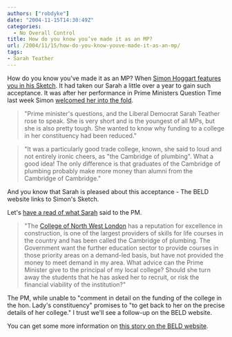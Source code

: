 ```yaml
---
authors: ["robdyke"]
date: "2004-11-15T14:30:49Z"
categories:
  - No Overall Control
title: How do you know you’ve made it as an MP?
url: /2004/11/15/how-do-you-know-youve-made-it-as-an-mp/
tags:
- Sarah Teather
---
```

How do you know you've made it as an MP? When [Simon Hoggart features you in his Sketch](http://politics.guardian.co.uk/Columnists/Archive/0,9328,457368,00.html). It had taken our Sarah a little over a year to gain such acceptance. It was after her performance in Prime Ministers Question Time last week Simon [welcomed her into the fold](http://politics.guardian.co.uk/columnist/story/0,9321,1348271,00.html).

> "Prime minister's questions, and the Liberal Democrat Sarah Teather rose to speak. She is very short and is the youngest of all MPs, but she is also pretty tough. She wanted to know why funding to a college in her constituency had been reduced."
  
> "It was a particularly good trade college, known, she said to loud and not entirely ironic cheers, as "the Cambridge of plumbing". What a good idea! The only difference is that graduates of the Cambridge of plumbing probably make more money than alumni from the Cambridge of Cambridge."

And you know that Sarah is pleased about this acceptance - The BELD website links to Simon's Sketch.

Let's [have a read of what Sarah](http://www.publications.parliament.uk/pa/cm200304/cmhansrd/cm041110/debtext/41110-03.htm#41110-03_wqn3) said to the PM.

> "The [College of North West London](http://www.cnwl.ac.uk/) has a reputation for excellence in construction, is one of the largest providers of skills for life courses in the country and has been called the Cambridge of plumbing. The Government want the further education sector to provide courses in those priority areas on a demand-led basis, but have not provided the money to meet demand in my area. What advice can the Prime Minister give to the principal of my local college? Should she turn away the students that he has asked her to recruit, or risk the financial viability of the institution?"

The PM, while unable to "comment in detail on the funding of the college in the hon. Lady's constituency" promises to "to get back to her on the precise details of her college." I trust we'll see a follow-up on the BELD website.

You can get some more information on [this story on the BELD website](http://www.brentlibdems.org.uk/news/168.html).